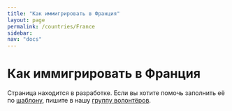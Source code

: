 ```yaml
---
title: "Как иммигрировать в Франция"
layout: page
permalink: /countries/France
sidebar:
nav: "docs"
---
```


# Как иммигрировать в Франция

Страница находится в разработке. Если вы хотите помочь заполнить её по [шаблону](/template), пишите в нашу [группу волонтёров](https://t.me/+FHi3FnJaoWJkMDAx).
